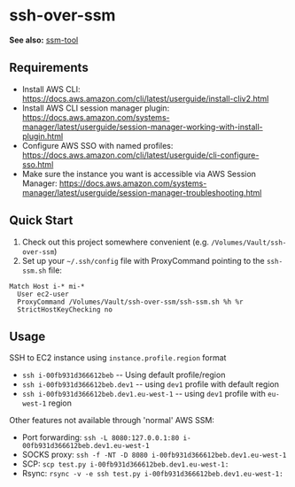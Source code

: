 # ssh-over-ssm
**See also:** [ssm-tool](https://github.com/elpy1/ssm-tool)

## Requirements
* Install AWS CLI: https://docs.aws.amazon.com/cli/latest/userguide/install-cliv2.html
* Install AWS CLI session manager plugin: https://docs.aws.amazon.com/systems-manager/latest/userguide/session-manager-working-with-install-plugin.html
* Configure AWS SSO with named profiles: https://docs.aws.amazon.com/cli/latest/userguide/cli-configure-sso.html
* Make sure the instance you want is accessible via AWS Session Manager: https://docs.aws.amazon.com/systems-manager/latest/userguide/session-manager-troubleshooting.html

## Quick Start
1. Check out this project somewhere convenient (e.g. `/Volumes/Vault/ssh-over-ssm`)
2. Set up your `~/.ssh/config` file with ProxyCommand pointing to the `ssh-ssm.sh` file:
```
Match Host i-* mi-*
  User ec2-user
  ProxyCommand /Volumes/Vault/ssh-over-ssm/ssh-ssm.sh %h %r
  StrictHostKeyChecking no
```

## Usage 
SSH to EC2 instance using `instance.profile.region` format
* `ssh i-00fb931d366612beb` --  Using default profile/region
* `ssh i-00fb931d366612beb.dev1` -- using `dev1` profile with default region
* `ssh i-00fb931d366612beb.dev1.eu-west-1` -- using `dev1` profile with `eu-west-1` region

Other features not available through 'normal' AWS SSM:
* Port forwarding: `ssh -L 8080:127.0.0.1:80 i-00fb931d366612beb.dev1.eu-west-1`
* SOCKS proxy: `ssh -f -NT -D 8080 i-00fb931d366612beb.dev1.eu-west-1`
* SCP: `scp test.py i-00fb931d366612beb.dev1.eu-west-1:`
* Rsync: `rsync -v -e ssh test.py i-00fb931d366612beb.dev1.eu-west-1:`

